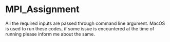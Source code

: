 # MPI_Assignment
All the required inputs are passed through command line argument.
MacOS is used to run these codes, if some issue is encountered at the time of running please inform me about the same.
